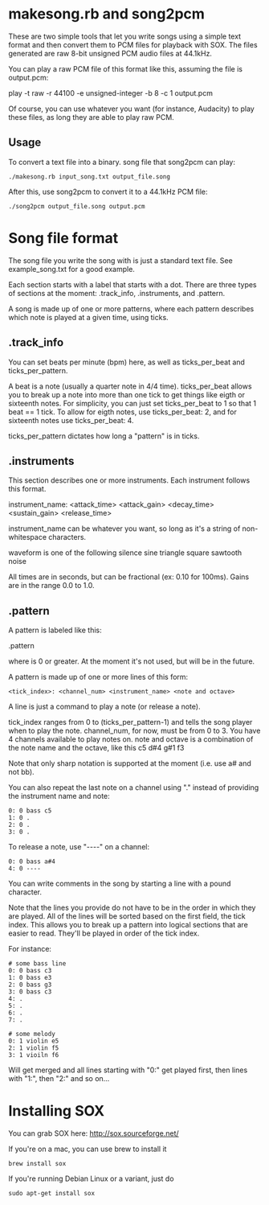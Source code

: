 # makesong.rb and song2pcm

These are two simple tools that let you write songs using a simple text format and then
convert them to PCM files for playback with SOX. The files generated are raw 8-bit unsigned
PCM audio files at 44.1kHz.

You can play a raw PCM file of this format like this, assuming the file is output.pcm:

   play -t raw -r 44100 -e unsigned-integer -b 8 -c 1 output.pcm

Of course, you can use whatever you want (for instance, Audacity) to play these files, as
long they are able to play raw PCM.

## Usage

To convert a text file into a binary. song file that song2pcm can play:

    ./makesong.rb input_song.txt output_file.song

After this, use song2pcm to convert it to a 44.1kHz PCM file:

    ./song2pcm output_file.song output.pcm


# Song file format

The song file you write the song with is just a standard text file. See example_song.txt
for a good example.

Each section starts with a label that starts with a dot. There are three types of sections
at the moment: .track_info, .instruments, and .pattern.

A song is made up of one or more patterns, where each pattern describes which note is played
at a given time, using ticks.

## .track_info

You can set beats per minute (bpm) here, as well as ticks_per_beat and ticks_per_pattern.

A beat is a note (usually a quarter note in 4/4 time). ticks_per_beat allows you to break
up a note into more than one tick to get things like eigth or sixteenth notes. For simplicity,
you can just set ticks_per_beat to 1 so that 1 beat == 1 tick. To allow for eigth notes,
use ticks_per_beat: 2, and for sixteenth notes use ticks_per_beat: 4.

ticks_per_pattern dictates how long a "pattern" is in ticks.

## .instruments

This section describes one or more instruments. Each instrument follows this format.

instrument_name: <waveform>   <attack_time> <attack_gain>  <decay_time> <sustain_gain> <release_time>

instrument_name can be whatever you want, so long as it's a string of non-whitespace characters.

waveform is one of the following
    silence
    sine
    triangle
    square
    sawtooth
    noise

All times are in seconds, but can be fractional (ex: 0.10 for 100ms). Gains are in the range 0.0 to 1.0.

## .pattern

A pattern is labeled like this:

.pattern <index>

where <index> is 0 or greater. At the moment it's not used, but will be in the future.

A pattern is made up of one or more lines of this form:

    <tick_index>: <channel_num> <instrument_name> <note and octave>

A line is just a command to play a note (or release a note).

tick_index ranges from 0 to (ticks_per_pattern-1) and tells the song player when to play the note.
channel_num, for now, must be from 0 to 3. You have 4 channels available to play notes on.
note and octave is a combination of the note name and the octave, like this
    c5
    d#4
    g#1
    f3

Note that only sharp notation is supported at the moment (i.e. use a# and not bb).

You can also repeat the last note on a channel using "." instead of providing the instrument name and note:

    0: 0 bass c5
    1: 0 .
    2: 0 .
    3: 0 .

To release a note, use "----" on a channel:

    0: 0 bass a#4
    4: 0 ----

You can write comments in the song by starting a line with a pound character.

Note that the lines you provide do not have to be in the order in which they are played.
All of the lines will be sorted based on the first field, the tick index. This allows you
to break up a pattern into logical sections that are easier to read. They'll be played in
order of the tick index.

For instance:

    # some bass line
    0: 0 bass c3
    1: 0 bass e3
    2: 0 bass g3
    3: 0 bass c3
    4: .
    5: .
    6: .
    7: .

    # some melody
    0: 1 violin e5
    2: 1 violin f5
    3: 1 vioiln f6

Will get merged and all lines starting with "0:" get played first, then lines with "1:", 
then "2:" and so on...


# Installing SOX

You can grab SOX here: http://sox.sourceforge.net/

If you're on a mac, you can use brew to install it

    brew install sox

If you're running Debian Linux or a variant, just do

    sudo apt-get install sox

